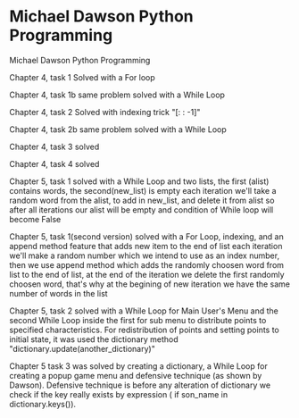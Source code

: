 # Michael Dawson Python Programming
Michael Dawson Python Programming

Chapter 4, task 1
Solved with a For loop

Chapter 4, task 1b
same problem solved with a While Loop

Chapter 4, task 2
Solved with indexing trick "[: : -1]"

Chapter 4, task 2b
same problem solved with a While Loop

Chapter 4, task 3
solved

Chapter 4, task 4
solved

Chapter 5, task 1
solved with a While Loop and two lists, the first (alist) contains words, the second(new_list) is empty
each iteration we'll take a random word from the alist, to add in new_list, and delete it from alist
so after all iterations our alist will be empty and condition of While loop will become False

Chapter 5, task 1(second version)
solved with a For Loop, indexing, and an append method feature that adds new item to the end of list
each iteration we'll make a random number which we intend to use as an index number, then we use append method which
adds the randomly choosen word from list to the end of list, at the end of the iteration we delete the first randomly
choosen word, that's why at the begining of new iteration we have the same number of words in the list

Chapter 5, task 2
solved with a While Loop for Main User's Menu and the second While Loop inside the first for sub
menu to distribute points to specified characteristics. For redistribution of points and setting points to initial state,
it was used the dictionary method "dictionary.update(another_dictionary)"

Chapter 5 task 3 was solved by creating a dictionary, a While Loop for creating a popup game menu and defensive technique (as shown by Dawson). Defensive technique is before any alteration of dictionary we check if the key really exists by expression ( if son_name in dictionary.keys()).
